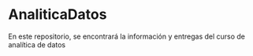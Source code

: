# AnaliticaDatos

En este repositorio, se encontrará la información y entregas del curso de analítica de datos
